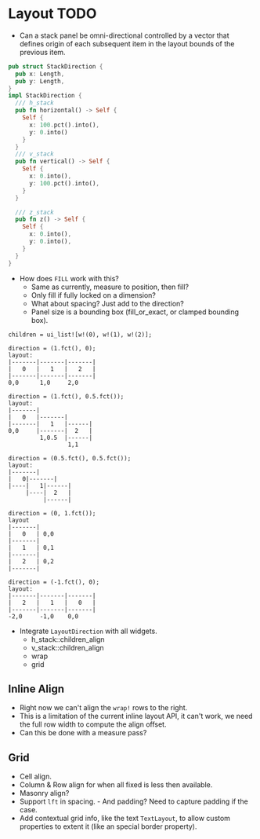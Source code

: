 # Layout TODO

* Can a stack panel be omni-directional controlled by a vector that defines origin of each
  subsequent item in the layout bounds of the previous item.
```rust
pub struct StackDirection {
  pub x: Length,
  pub y: Length,
}
impl StackDirection {
  /// h_stack
  pub fn horizontal() -> Self {
    Self {
      x: 100.pct().into(),
      y: 0.into()
    }
  }
  /// v_stack
  pub fn vertical() -> Self {
    Self {
      x: 0.into(),
      y: 100.pct().into(),
    }
  }

  /// z_stack
  pub fn z() -> Self {
    Self { 
      x: 0.into(),
      y: 0.into(),
    }
  }
}
```
- How does `FILL` work with this?
  - Same as currently, measure to position, then fill?
  - Only fill if fully locked on a dimension?
  - What about spacing? Just add to the direction?
  - Panel size is a bounding box (fill_or_exact, or clamped bounding box).

```text
children = ui_list![w!(0), w!(1), w!(2)];

direction = (1.fct(), 0);
layout:
|-------|-------|-------|
|   0   |   1   |   2   |
|-------|-------|-------|
0,0      1,0     2,0

direction = (1.fct(), 0.5.fct());
layout:
|-------|
|   0   |-------|
|-------|   1   |------|
0,0     |-------|  2   |
         1,0.5  |------|
                 1,1

direction = (0.5.fct(), 0.5.fct());
layout:
|-------|
|   0|-------|
|----|   1|------|
     |----|  2   |
          |------|

direction = (0, 1.fct());
layout
|-------|
|   0   | 0,0
|-------|
|   1   | 0,1
|-------|
|   2   | 0,2
|-------|

direction = (-1.fct(), 0);
layout:
|-------|-------|-------|
|   2   |   1   |   0   |
|-------|-------|-------|
-2,0     -1,0    0,0
```

* Integrate `LayoutDirection` with all widgets.
  - h_stack::children_align
  - v_stack::children_align
  - wrap
  - grid

## Inline Align

* Right now we can't align the `wrap!` rows to the right.
* This is a limitation of the current inline layout API, it can't work, 
  we need the full row width to compute the align offset.
* Can this be done with a measure pass?

## Grid 

* Cell align.
* Column & Row align for when all fixed is less then available.
* Masonry align?
* Support `lft` in spacing.
        - And padding? Need to capture padding if the case.
* Add contextual grid info, like the text `TextLayout`, to allow custom properties to extent it (like an special border property).